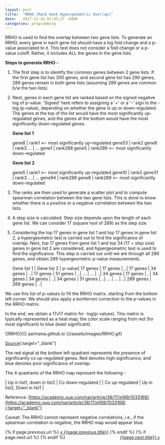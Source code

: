 ```yaml
---
layout: post
title:  "RRHO (Rank Rank Hypergeometric Overlap)"
date:   2017-12-24 01:05:27 -0400
categories: programming
---
```

RRHO is used to find the overlap between two gene lists. To generate an RRHO, every gene in each gene list should have a log fold change and a p-value associated to it. This test does not consider a fold change or a p-value cutoff. Rather, it includes ALL the genes in the gene lists.

**Steps to generate RRHO -**

1. The first step is to identify the common genes between 2 gene lists. If the first gene list has 300 genes, and second gene list has 290 genes, 289 genes remain in both gene lists (assuming 289 genes are common b/w the two lists).

2. Next, genes in each gene list are ranked based on the signed negative log of p-value. 'Signed' here refers to assigning a '+' or a '-' sign to the - log (p-value), depending on whether the gene is up or down-regulated. The genes at the top of the list would have the most significantly up-regulated genes, and the genes at the bottom would have the most significantly down-regulated genes.

	**Gene list 1**

	gene8  |    rank1    <-- most significantly up-regulated
	gene53  |  rank2
	gene6   |   rank3
	    ...    |        ...
	gene1   |   rank288
	gene5   |   rank289    <-- most significantly down-regulated


	**Gene list 2**

	gene5  |    rank1	<-- most significantly up-regulated
	gene10  |  rank2
	gene31 |   rank3
    ...   |          ...
	gene94  |  rank288
	gene8   |   rank289	<-- most significantly down-regulated



3. The ranks are then used to generate a scatter plot and to compute spearman correlation between the two gene lists. This is done to know whether there is a positive or a negative correlation between the two lists.

4. A step size is calculated. Step size depends upon the length of each gene list. We can consider 17 (square root of 289) as the step size.

5. Considering the top 17 genes in gene list 1 and top 17 genes in gene list 2, a hypergeometric test is carried out to find the significance of overlap. Next, top 17 genes from gene list 1 and top 34 (17 + step size) genes in gene list 2 are considered, and hypergeometric test is used to find the significance. This step is carried out until we are through all 289 genes, and obtain 289 hypergeometric p-value measurements.

	Gene list 1  |  Gene list 2   |   p-value|
	17 genes     |   17 genes      |    ..|
	17 genes    |    34 genes     |     ..|
	17 genes     |   51 genes       |   ..|
	    ...     |              ...   |              ..|
	34 genes   |     17 genes       |   ..|
	34 genes    |    34 genes    |      ..|
	34 genes    |    51 genes     |     ..|
	    ...      |             ...         |        ..|
	289 genes  |    289 genes     |   ..|

We use this list of p-values to fill the RRHO matrix, starting from the bottom left corner. We should also apply a bonferroni correction to the p-values in the RRHO matrix. 

In the end, we obtain a 17x17 matrix for -log(p-values). This matrix is typically represented as a heat map; the color scale ranging from red (for most significant) to blue (least significant). 

 ![RRHO]({{ aartrama.github.io }}/assets/images/RRHO.gif)

[Source](https://openi.nlm.nih.gov/detailedresult.php?img=PMC4396151_12964_2015_96_Fig6_HTML&req=4){:target="_blank"}

The red signal at the bottom left quadrant represents the presence of significantly co up-regulated genes. Red denotes high significance, and blue denotes poor significance of overlap.


The 4 quadrants of the RRHO map represent the following -

| Up in list1, down in list2 | Co down-regulated |
| Co up-regulated | Up in list2, Down in list1 |


Reference: [https://academic.oup.com/nar/article/38/17/e169/1033168](https://academic.oup.com/nar/article/38/17/e169/1033168){:target="_blank"}

Caveat: The RRHO cannot represent negative correlations, i.e., if the spearman correlation is negative, the RRHO map would appear blue.


<div class="Previous-next">
  {% if page.previous.url %}
    <a class="previous" href="{{page.previous.url}}">&laquo; {{page.previous.title}}</a>
  {% endif %}
  {% if page.next.url %}
    <a class="next" style="float:right" href="{{page.next.url}}">{{page.next.title}} &raquo;</a>
  {% endif %}
</div>
